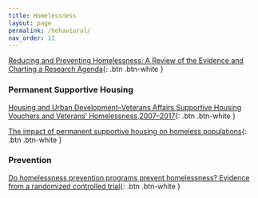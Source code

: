 ```yaml
---
title: Homelessness
layout: page
permalink: /hehavioral/
nav_order: 11
---
```


[Reducing and Preventing Homelessness: A Review of the Evidence and Charting a Research Agenda](https://www.nber.org/papers/w26232){: .btn .btn-white }

### **Permanent Supportive Housing**

[Housing and Urban Development–Veterans Affairs Supportive Housing Vouchers and Veterans’ Homelessness,2007–2017](https://leo.nd.edu/assets/393331/hud_vash_and_veterans_homelessness_journal_article.pdf){: .btn .btn-white }

[The impact of permanent supportive housing on homeless populations](https://www.sciencedirect.com/science/article/pii/S1051137715300474){: .btn .btn-white }

### **Prevention**

[Do homelessness prevention programs prevent homelessness? Evidence from a randomized controlled trial](https://sites.google.com/site/davidcphillipseconomics/research){: .btn .btn-white }



